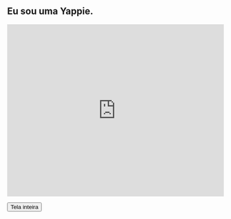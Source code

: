 ## Eu sou uma Yappie.

<iframe id="video" width="100%" height="400" src="https://www.youtube.com/embed/jYB822q4LMk" frameborder="0" allowfullscreen="true"></iframe>
<script src="youtube.external.subtitle.js"></script>
<script src="subtitles.parser.min.js "></script>

<script>
var loadSRT = function(url, callback) {
    var httpRequest = new XMLHttpRequest();

    httpRequest.onreadystatechange = function() {
        if (httpRequest.readyState === XMLHttpRequest.DONE) {
            var subtitles = parser.fromSrt(httpRequest.responseText, true);

            for (var i in subtitles) {
                subtitles[i] = {
                    start : subtitles[i].startTime / 1000,
                    end   : subtitles[i].endTime / 1000,
                    text  : subtitles[i].text
                };
            }

            callback(subtitles);
        }
    };

    httpRequest.open('GET', url, true);
    httpRequest.send(null);
};



loadSRT('subs/Im_a_Yappie._ptbr.srt', function(subtitles) {
    var youtubeExternalSubtitle = new YoutubeExternalSubtitle.Subtitle(document.getElementById('video'), subtitles);
});

document.getElementById('fullscreen-btn').addEventListener('click', function(e) {
    var elem = document.getElementById('fullscreen-container');

    var openFullscreen = function() {
      if (elem.requestFullscreen) {
        elem.requestFullscreen();
      } else if (elem.mozRequestFullScreen) { /* Firefox */
        elem.mozRequestFullScreen();
      } else if (elem.webkitRequestFullscreen) { /* Chrome, Safari & Opera */
        elem.webkitRequestFullscreen();
      } else if (elem.msRequestFullscreen) { /* IE/Edge */
        elem.msRequestFullscreen();
      }
    };

    openFullscreen();
  });

</script>
<button id="fullscreen-btn">Tela inteira</button>
